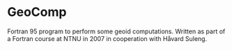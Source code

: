 GeoComp
=======

Fortran 95 program to perform some geoid computations. Written as part of a Fortran course at NTNU in 2007 in cooperation with Håvard Suleng.

